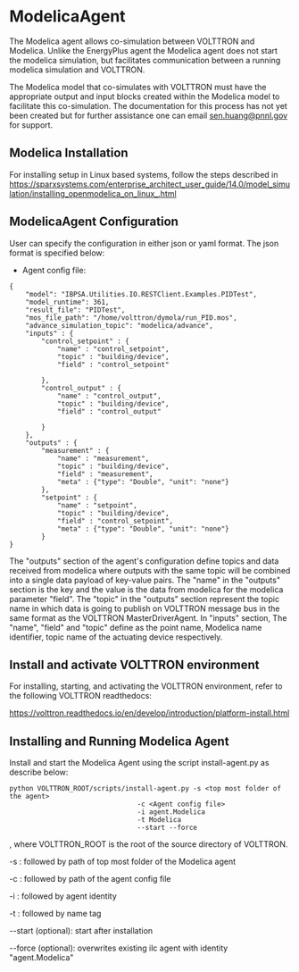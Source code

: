 # ModelicaAgent
The Modelica agent allows co-simulation between VOLTTRON and Modelica. Unlike the EnergyPlus agent 
the Modelica agent does not start the modelica simulation, but facilitates communication between a running modelica
simulation and VOLTTRON.

The Modelica model that co-simulates with VOLTTRON must have the appropriate output and input blocks created within the
Modelica model to facilitate this co-simulation.  The documentation for this process has not yet been created but for further 
assistance one can email sen.huang@pnnl.gov for support.

## Modelica Installation
For installing setup in Linux based systems, follow the steps described in
https://sparxsystems.com/enterprise_architect_user_guide/14.0/model_simulation/installing_openmodelica_on_linux_.html

## ModelicaAgent Configuration

User can specify the configuration in either json or yaml format. The json format is specified below: 

* Agent config file:

```` 
{
    "model": "IBPSA.Utilities.IO.RESTClient.Examples.PIDTest",
    "model_runtime": 361,
    "result_file": "PIDTest",
    "mos_file_path": "/home/volttron/dymola/run_PID.mos",
    "advance_simulation_topic": "modelica/advance",
    "inputs" : {
        "control_setpoint" : {
            "name" : "control_setpoint",
            "topic" : "building/device",
            "field" : "control_setpoint"

        },
        "control_output" : {
            "name" : "control_output",
            "topic" : "building/device",
            "field" : "control_output"

        }
    },
    "outputs" : {
        "measurement" : {
            "name" : "measurement",
            "topic" : "building/device",
            "field" : "measurement",
            "meta" : {"type": "Double", "unit": "none"}
        },
        "setpoint" : {
            "name" : "setpoint",
            "topic" : "building/device",
            "field" : "control_setpoint",
            "meta" : {"type": "Double", "unit": "none"}
        }
}          
````

The "outputs" section of the agent's configuration define topics and data received from modelica where outputs with the same topic will be
combined into a single data payload of key-value pairs. The "name" in the "outputs" section  is the key and the value is the 
data from modelica for the modelica parameter "field". The "topic" in the "outputs" section represent the topic name in which data 
is going to publish on VOLTTRON message bus in the same format as the VOLTTRON MasterDriverAgent.
In "inputs" section, The "name", "field" and "topic" define as the point name, Modelica name identifier, topic name of the actuating device
respectively.

## Install and activate VOLTTRON environment
For installing, starting, and activating the VOLTTRON environment,
refer to the following VOLTTRON readthedocs:
 
https://volttron.readthedocs.io/en/develop/introduction/platform-install.html

## Installing and Running Modelica Agent
Install and start the Modelica Agent using the script install-agent.py as describe below:

```
python VOLTTRON_ROOT/scripts/install-agent.py -s <top most folder of the agent> 
                                -c <Agent config file>
                                -i agent.Modelica
                                -t Modelica
                                --start --force
```

, where VOLTTRON_ROOT is the root of the source directory of VOLTTRON.

-s : followed by path of top most folder of the Modelica agent

-c : followed by path of the agent config file

-i : followed by agent identity

-t : followed by name tag
 
--start (optional): start after installation

--force (optional): overwrites existing ilc agent with identity "agent.Modelica"  
